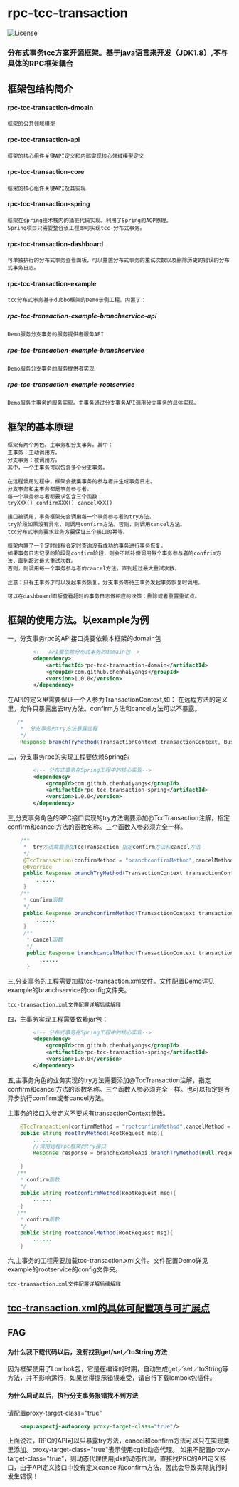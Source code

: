 rpc-tcc-transaction
=======================================================================
[![License](https://img.shields.io/badge/license-Apache%202-4EB1BA.svg?style=flat-square)](https://www.apache.org/licenses/LICENSE-2.0.html)
### 分布式事务tcc方案开源框架。基于java语言来开发（JDK1.8）,不与具体的RPC框架耦合

## 框架包结构简介

#### rpc-tcc-transaction-dmoain

    框架的公共领域模型
    
#### rpc-tcc-transaction-api

    框架的核心组件关键API定义和内部实现核心领域模型定义
    
#### rpc-tcc-transaction-core

    框架的核心组件关键API及其实现
    
#### rpc-tcc-transaction-spring

    框架在spring技术栈内的插桩代码实现。利用了Spring的AOP原理。
    Spring项目只需要整合该工程即可实现tcc-分布式事务。
    
#### rpc-tcc-transaction-dashboard

    可单独执行的分布式事务查看面板，可以重置分布式事务的重试次数以及删除历史的错误的分布式事务日志。
    
#### rpc-tcc-transaction-example
     
    tcc分布式事务基于dubbo框架的Demo示例工程。内置了：
    
##### rpc-tcc-transaction-example-branchservice-api

    Demo服务分支事务的服务提供者服务API
    
##### rpc-tcc-transaction-example-branchservice

    Demo服务分支事务的服务提供者实现
##### rpc-tcc-transaction-example-rootservice

    Demo服务主事务的服务实现。主事务通过分支事务API调用分支事务的具体实现。
    
## 框架的基本原理

    框架有两个角色。主事务和分支事务。其中：
    主事务：主动调用方。
    分支事务：被调用方。
    其中，一个主事务可以包含多个分支事务。
    
    在远程调用过程中，框架会搜集事务的参与者并生成事务日志。
    分支事务和主事务都是事务参与者。
    每一个事务参与者都要求包含三个函数：
    tryXXX() confirmXXX() cancelXXX()
    
    接口被调用，事务框架先会调用每一个事务参与者的try方法。
    try阶段如果没有异常，则调用confirm方法。否则，则调用cancel方法。
    tcc分布式事务要求业务方要保证三个接口的幂等。
    
    框架内置了一个定时线程会定时查询没有成功的事务进行事务恢复。
    如果事务日志记录的阶段是confirm阶段，则会不断补偿调用每个事务参与者的confrim方法，直到超过最大重试次数。
    否则，则调用每一个事务参与者的cancel方法，直到超过最大重试次数。
    
    注意：只有主事务才可以发起事务恢复，分支事务等待主事务发起事务恢复时调用。
    
    可以在dashboard面板查看超时的事务日志做相应的决策：删除或者重置重试点。
    
## 框架的使用方法。以example为例 

一，分支事务rpc的API接口类要依赖本框架的domain包

```xml
        <!-- API要依赖分布式事务的domain包-->
        <dependency>
            <artifactId>rpc-tcc-transaction-domain</artifactId>
            <groupId>com.github.chenhaiyangs</groupId>
            <version>1.0.0</version>
        </dependency>
```
在API的定义里需要保证一个入参为TransactionContext,如：
在远程方法的定义里，允许只暴露出去try方法。confirm方法和cancel方法可以不暴露。
```java
   /*
    *  分支事务的try方法暴露远程 
    */
    Response branchTryMethod(TransactionContext transactionContext, BusinessRequest request);
```
二，分支事务rpc的实现工程要依赖Spring包
```xml
        <!-- 分布式事务在Spring工程中的核心实现-->
        <dependency>
            <groupId>com.github.chenhaiyangs</groupId>
            <artifactId>rpc-tcc-transaction-spring</artifactId>
            <version>1.0.0</version>
        </dependency>
```
三,分支事务角色的RPC接口实现的try方法需要添加@TccTransaction注解，指定confirm和cancel方法的函数名称。三个函数入参必须完全一样。
```java
    /**
     *  try方法需要添加TccTransaction 指定confirm方法和cancel方法
     */
     @TccTransaction(confirmMethod = "branchconfirmMethod",cancelMethod = "branchcancelMethod")
     @Override
     public Response branchTryMethod(TransactionContext transactionContext, BusinessRequest request) {
         ......
     }
    /**
     * confirm函数
     */
     public Response branchconfirmMethod(TransactionContext transactionContext, BusinessRequest request) {
         ......
     }
     /**
      * cancel函数
      */
      public Response branchcancelMethod(TransactionContext transactionContext, BusinessRequest request) {
          ......
      }
```
三,分支事务的工程需要加载tcc-transaction.xml文件。文件配置Demo详见example的branchservice的config文件夹。
    
    tcc-transaction.xml文件配置详解后续解释
   
四，主事务实现工程需要依赖jar包：
```xml
        <!-- 分布式事务在Spring工程中的核心实现-->
        <dependency>
            <groupId>com.github.chenhaiyangs</groupId>
            <artifactId>rpc-tcc-transaction-spring</artifactId>
            <version>1.0.0</version>
        </dependency>
```
五,主事务角色的业务实现的try方法需要添加@TccTransaction注解，指定confirm和cancel方法的函数名称。三个函数入参必须完全一样。也可以指定是否异步执行comfirm或者cancel方法。

主事务的接口入参定义不要求有transactionContext参数。
```java
    @TccTransaction(confirmMethod = "rootconfirmMethod",cancelMethod = "rootcancelMethod",async = true)
    public String rootTryMethod(RootRequest msg){
        ......
        //调用远程rpc框架的try接口
        Response response = branchExampleApi.branchTryMethod(null,request);
        
    }
   /**
    * confirm函数
    */
    public String rootconfirmMethod(RootRequest msg){
        ......
    }
   /**
    * confirm函数
    */
    public String rootcancelMethod(RootRequest msg){
        ......
    }
```
六,主事务的工程需要加载tcc-transaction.xml文件。文件配置Demo详见example的rootservice的config文件夹。

    tcc-transaction.xml文件配置详解后续解释
    
## [tcc-transaction.xml的具体可配置项与可扩展点](./doc/transactionxml.md)
## FAG
#### 为什么我下载代码以后，没有找到get/set／toString 方法
因为框架使用了Lombok包，它是在编译的时期，自动生成get／set／toString等方法，并不影响运行，如果觉得提示错误难受，请自行下载lombok包插件。

#### 为什么启动以后，执行分支事务报错找不到方法
请配置proxy-target-class="true"
```xml
    <aop:aspectj-autoproxy proxy-target-class="true"/>
```
上面说过，RPC的API可以只暴露try方法，cancel和confirm方法可以只在实现类里添加。proxy-target-class="true"表示使用cglib动态代理。
如果不配置proxy-target-class="true"，则动态代理使用jdk的动态代理，直接找PRC的API定义接口，由于API定义接口中没有定义cancel和confirm方法，因此会导致实际执行时发生错误！

